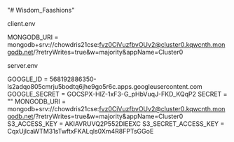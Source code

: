 "# Wisdom_Faashions" 





client.env

MONGODB_URI = mongodb+srv://chowdris21cse:fvz0CiVuzfbvOUv2@cluster0.kqwcnth.mongodb.net/?retryWrites=true&w=majority&appName=Cluster0


server.env

GOOGLE_ID = 568192886350-ls2adqo805cmrju5bodtq6jhe9go5r6c.apps.googleusercontent.com
GOOGLE_SECRET = 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
SECRET = ""
MONGODB_URI = mongodb+srv://chowdris21cse:fvz0CiVuzfbvOUv2@cluster0.kqwcnth.mongodb.net/?retryWrites=true&w=majority&appName=Cluster0
S3_ACCESS_KEY = AKIAVRUVQ2P552DIEEXC
S3_SECRET_ACCESS_KEY = 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


